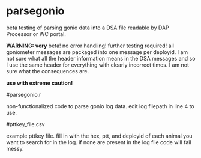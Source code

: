 # parsegonio
beta testing of parsing gonio data into a DSA file readable by DAP Processor or WC portal.

__WARNING:__ __very__ beta! no error handling! further testing required! 
all goniometer messages are packaged into one message per deployid. I am not sure what all the header information means in the DSA messages and so I use the same header for everything with clearly incorrect times. I am not sure what the consequences are.

__use with extreme caution!__

#parsegonio.r

non-functionalized code to parse gonio log data. edit log filepath in line 4 to use.

#pttkey_file.csv

example pttkey file. fill in with the hex, ptt, and deployid of each animal you want to search for in the log. if none are present in the log file code will fail messy.
